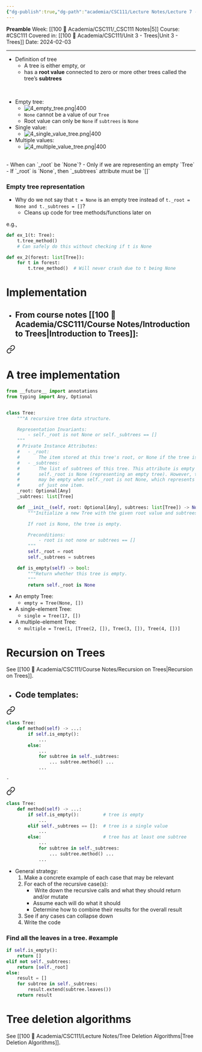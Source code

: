 ```yaml
---
{"dg-publish":true,"dg-path":"academia/CSC111/Lecture Notes/Lecture 7 - Trees.md","permalink":"/academia/csc-111/lecture-notes/lecture-7-trees/","created":"2024-02-03T22:38:32.483-05:00","updated":"2024-02-04T00:10:06.481-05:00"}
---
```


**Preamble**
Week: [[100 📒 Academia/CSC111/_CSC111 Notes\|5]]
Course: #CSC111
Covered in: [[100 📒 Academia/CSC111/Unit 3 - Trees\|Unit 3 - Trees]]
Date: 2024-02-03

---

- Definition of tree
	- A tree is either empty, or
	- has a **root value** connected to zero or more other trees called the tree’s **subtrees**

<br>

- Empty tree:
	- ![4_empty_tree.png|400](/img/user/Files/CSC111/4_empty_tree.png)
	- `None` cannot be a value of our `Tree`
	- Root value can only be `None` if `subtrees` is `None`
- Single value:
	- ![4_single_value_tree.png|400](/img/user/Files/CSC111/4_single_value_tree.png)
- Multiple values:
	- ![4_multiple_value_tree.png|400](/img/user/Files/CSC111/4_multiple_value_tree.png)

<br>
- When can `_root` be `None`?
	- Only if we are representing an empty `Tree`
	- If `_root` is `None`, then `_subtrees` attribute must be `[]`

### Empty tree representation

- Why do we not say that `t = None` is an empty tree instead of `t._root = None and t._subtrees = []`?
	- Cleans up code for tree methods/functions later on

e.g.,
```python
def ex_1(t: Tree):
	t.tree_method()
	# Can safely do this without checking if t is None

def ex_2(forest: list[Tree]):
	for t in forest:
		t.tree_method()  # Will never crash due to t being None
```


# Implementation

- From course notes [[100 📒 Academia/CSC111/Course Notes/Introduction to Trees\|Introduction to Trees]]:
	- 
<div class="transclusion internal-embed is-loaded"><a class="markdown-embed-link" href="/academia/csc-111/course-notes/introduction-to-trees/#a-tree-implementation" aria-label="Open link"><svg xmlns="http://www.w3.org/2000/svg" width="24" height="24" viewBox="0 0 24 24" fill="none" stroke="currentColor" stroke-width="2" stroke-linecap="round" stroke-linejoin="round" class="svg-icon lucide-link"><path d="M10 13a5 5 0 0 0 7.54.54l3-3a5 5 0 0 0-7.07-7.07l-1.72 1.71"></path><path d="M14 11a5 5 0 0 0-7.54-.54l-3 3a5 5 0 0 0 7.07 7.07l1.71-1.71"></path></svg></a><div class="markdown-embed">



# A tree implementation

```python
from __future__ import annotations
from typing import Any, Optional


class Tree:
    """A recursive tree data structure.

    Representation Invariants:
        - self._root is not None or self._subtrees == []
    """
    # Private Instance Attributes:
    #   - _root:
    #       The item stored at this tree's root, or None if the tree is empty.
    #   - _subtrees:
    #       The list of subtrees of this tree. This attribute is empty when
    #       self._root is None (representing an empty tree). However, this attribute
    #       may be empty when self._root is not None, which represents a tree consisting
    #       of just one item.
    _root: Optional[Any]
    _subtrees: list[Tree]

    def __init__(self, root: Optional[Any], subtrees: list[Tree]) -> None:
        """Initialize a new Tree with the given root value and subtrees.

        If root is None, the tree is empty.

        Preconditions:
            - root is not none or subtrees == []
        """
        self._root = root
        self._subtrees = subtrees

    def is_empty(self) -> bool:
        """Return whether this tree is empty.
        """
        return self._root is None
```

</div></div>

- An empty Tree:
	- `empty = Tree(None, [])`
- A single-element Tree:
	- `single = Tree(17, [])`
- A multiple-element Tree:
	- `multiple = Tree(1, [Tree(2, []), Tree(3, []), Tree(4, [])]`

# Recursion on Trees

See [[100 📒 Academia/CSC111/Course Notes/Recursion on Trees\|Recursion on Trees]].

- Code templates:
	- 
<div class="transclusion internal-embed is-loaded"><a class="markdown-embed-link" href="/academia/csc-111/course-notes/recursion-on-trees/#807d88" aria-label="Open link"><svg xmlns="http://www.w3.org/2000/svg" width="24" height="24" viewBox="0 0 24 24" fill="none" stroke="currentColor" stroke-width="2" stroke-linecap="round" stroke-linejoin="round" class="svg-icon lucide-link"><path d="M10 13a5 5 0 0 0 7.54.54l3-3a5 5 0 0 0-7.07-7.07l-1.72 1.71"></path><path d="M14 11a5 5 0 0 0-7.54-.54l-3 3a5 5 0 0 0 7.07 7.07l1.71-1.71"></path></svg></a><div class="markdown-embed">



```python
class Tree:
    def method(self) -> ...:
        if self.is_empty():
            ...
        else:
            ...
            for subtree in self._subtrees:
                ... subtree.method() ...
            ...
```

</div></div>

	- 
<div class="transclusion internal-embed is-loaded"><a class="markdown-embed-link" href="/academia/csc-111/course-notes/recursion-on-trees/#390467" aria-label="Open link"><svg xmlns="http://www.w3.org/2000/svg" width="24" height="24" viewBox="0 0 24 24" fill="none" stroke="currentColor" stroke-width="2" stroke-linecap="round" stroke-linejoin="round" class="svg-icon lucide-link"><path d="M10 13a5 5 0 0 0 7.54.54l3-3a5 5 0 0 0-7.07-7.07l-1.72 1.71"></path><path d="M14 11a5 5 0 0 0-7.54-.54l-3 3a5 5 0 0 0 7.07 7.07l1.71-1.71"></path></svg></a><div class="markdown-embed">



```python
class Tree:
    def method(self) -> ...:
        if self.is_empty():         # tree is empty
            ...
        elif self._subtrees == []:  # tree is a single value
            ...
        else:                       # tree has at least one subtree
            ...
            for subtree in self._subtrees:
                ... subtree.method() ...
            ...
```

</div></div>

- General strategy:
	1. Make a concrete example of each case that may be relevant
	2. For each of the recursive case(s):
		-  Write down the recursive calls and what they should return and/or mutate
		- Assume each will do what it should
		- Determine how to combine their results for the overall result
	3. See if any cases can collapse down
	4. Write the code

### Find all the leaves in a tree. #example 

```python
if self.is_empty():
	return []
elif not self._subtrees:
	return [self._root]
else:
	result = []
	for subtree in self._subtrees:
		result.extend(subtree.leaves())
	return result
```

# Tree deletion algorithms

See [[100 📒 Academia/CSC111/Lecture Notes/Tree Deletion Algorithms\|Tree Deletion Algorithms]].